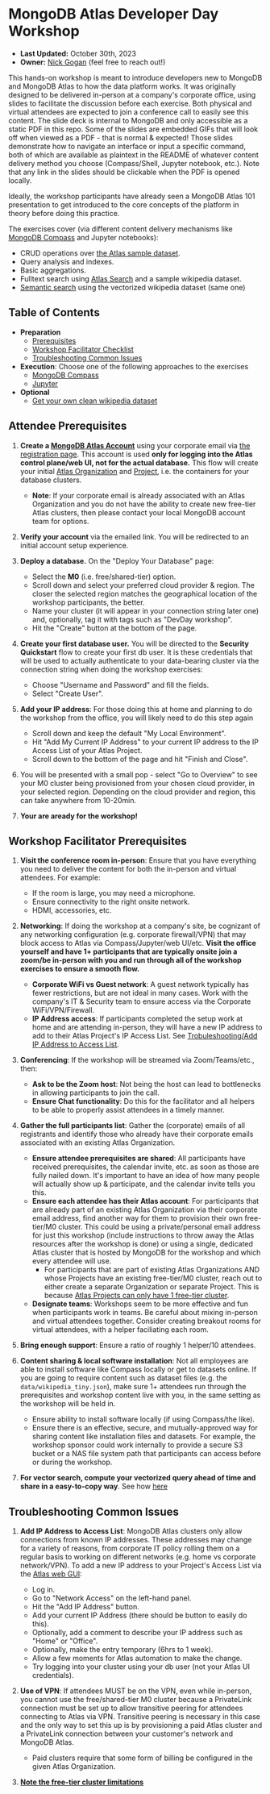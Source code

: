 # MongoDB Atlas Developer Day Workshop
- **Last Updated:** October 30th, 2023
- **Owner:** [Nick Gogan](nick.gogan@mongodb.com) (feel free to reach out!)

This hands-on workshop is meant to introduce developers new to MongoDB and MongoDB Atlas to how the data platform works. It was originally designed to be delivered in-person at a company's corporate office, using slides to facilitate the discussion before each exercise. Both physical and virtual attendees are expected to join a conference call to easily see this content. The slide deck is internal to MongoDB and only accessible as a static PDF in this repo. Some of the slides are embedded GIFs that will look off when viewed as a PDF - that is normal & expected! Those slides demonstrate how to navigate an interface or input a specific command, both of which are available as plaintext in the README of whatever content delivery method you choose (Compass/Shell, Jupyter notebook, etc.). Note that any link in the slides should be clickable when the PDF is opened locally. 

Ideally, the workshop participants have already seen a MongoDB Atlas 101 presentation to get introduced to the core concepts of the platform in theory before doing this practice.

The exercises cover (via different content delivery mechanisms like [MongoDB Compass](https://www.mongodb.com/docs/compass/current/) and Jupyter notebooks):
- CRUD operations over [the Atlas sample dataset](https://www.mongodb.com/docs/atlas/sample-data/).
- Query analysis and indexes.
- Basic aggregations.
- Fulltext search using [Atlas Search](https://www.mongodb.com/docs/atlas/atlas-search/) and a sample wikipedia dataset.
- [Semantic search](https://www.mongodb.com/products/platform/atlas-vector-search) using the vectorized wikipedia dataset (same one)

## Table of Contents
- **Preparation**
  - [Prerequisites](#attendee-prerequisites)
  - [Workshop Facilitator Checklist](#workshop-facilitator-prerequisites)
  - [Troubleshooting Common Issues](#troubleshooting-common-issues)
- **Execution**: Choose one of the following approaches to the exercises
  - [MongoDB Compass](https://github.com/nickgogan/MongoDBAtlasDeveloperDay/tree/main/compass)
  - [Jupyter](https://github.com/nickgogan/MongoDBAtlasDeveloperDay/tree/main/jupyter)
- **Optional**
  - [Get your own clean wikipedia dataset](https://github.com/nickgogan/MongoDBAtlasDeveloperDay/tree/main/data)

## Attendee Prerequisites

1. **Create a [MongoDB Atlas Account](https://www.mongodb.com/docs/atlas/)** using your corporate email via [the registration page](https://www.mongodb.com/cloud/atlas/register). This account is used **only for logging into the Atlas control plane/web UI, not for the actual database.** This flow will create your initial [Atlas Organization](https://www.mongodb.com/docs/atlas/access/orgs-create-view-edit-delete/) and [Project](https://www.mongodb.com/docs/atlas/tutorial/manage-projects/), i.e. the containers for your database clusters. 
   - **Note**: If your corporate email is already associated with an Atlas Organization and you do not have the ability to create new free-tier Atlas clusters, then please contact your local MongoDB account team for options.

2. **Verify your account** via the emailed link. You will be redirected to an initial account setup experience.

3. **Deploy a database.** On the "Deploy Your Database" page:
   - Select the **M0** (i.e. free/shared-tier) option.
   - Scroll down and select your preferred cloud provider & region. The closer the selected region matches the geographical location of the workshop participants, the better.
   - Name your cluster (it will appear in your connection string later one) and, optionally, tag it with tags such as "DevDay workshop".
   - Hit the "Create" button at the bottom of the page. 

4. **Create your first database user.** You will be directed to the **Security Quickstart** flow to create your first db user. It is these credentials that will be used to actually authenticate to your data-bearing cluster via the connection string when doing the workshop exercises:
   - Choose "Username and Password" and fill the fields. 
   - Select "Create User".

5. **Add your IP address**: For those doing this at home and planning to do the workshop from the office, you will likely need to do this step again 
   - Scroll down and keep the default "My Local Environment".
   - Hit "Add My Current IP Address" to your current IP address to the IP Access List of your Atlas Project. 
   - Scroll down to the bottom of the page and hit "Finish and Close".

6. You will be presented with a small pop - select "Go to Overview" to see your M0 cluster being provisioned from your chosen cloud provider, in your selected region. Depending on the cloud provider and region, this can take anywhere from 10-20min. 

7. **Your are aready for the workshop!**

## Workshop Facilitator Prerequisites
1. **Visit the conference room in-person**: Ensure that you have everything you need to deliver the content for both the in-person and virtual attendees. For example:
   -   If the room is large, you may need a microphone. 
   -   Ensure connectivity to the right onsite network.
   -   HDMI, accessories, etc. 

2. **Networking**: If doing the workshop at a company's site, be cognizant of any networking configuration (e.g. corporate firewall/VPN) that may block access to Atlas via Compass/Jupyter/web UI/etc. **Visit the office yourself and have 1+ participants that are typically onsite join a zoom/be in-person with you and run through all of the workshop exercises to ensure a smooth flow.**
    - **Corporate WiFi vs Guest network**: A guest network typically has fewer restrictions, but are not ideal in many cases. Work with the company's IT & Security team to ensure access via the Corporate WiFi/VPN/Firewall.
    - **IP Address access**: If participants completed the setup work at home and are attending in-person, they will have a new IP address to add to their Atlas Project's IP Access List. See [Trobuleshooting/Add IP Address to Access List](https://www.mongodb.com/docs/atlas/government/tutorial/allow-ip/).

3. **Conferencing**: If the workshop will be streamed via Zoom/Teams/etc., then:
   - **Ask to be the Zoom host**: Not being the host can lead to bottlenecks in allowing participants to join the call. 
   - **Ensure Chat functionality**: Do this for the facilitator and all helpers to be able to properly assist attendees in a timely manner.

3. **Gather the full participants list**: Gather the (corporate) emails of all registrants and identify those who already have their corporate emails associated with an existing Atlas Organization. 
    - **Ensure attendee prerequisites are shared**: All participants have received prerequisites, the calendar invite, etc. as soon as those are fully nailed down. It's important to have an idea of how many people will actually show up & participate, and the calendar invite tells you this.
    - **Ensure each attendee has their Atlas account**: For participants that are already part of an existing Atlas Organization via their corporate email address, find another way for them to provision their own free-tier/M0 cluster. This could be using a private/personal email address for just this workshop (include instructions to throw away the Atlas resources after the workshop is done) or using a single, dedicated Atlas cluster that is hosted by MongoDB for the workshop and which every attendee will use. 
      - For participants that are part of existing Atlas Organizations AND whose Projects have an existing free-tier/M0 cluster, reach out to either create a separate Organization or separate Project. This is because [Atlas Projects can only have 1 free-tier cluster](https://www.mongodb.com/docs/atlas/reference/free-shared-limitations/#operational-limitations).
    - **Designate teams**: Workshops seem to be more effective and fun when participants work in teams. Be careful about mixing in-person and virtual attendees together. Consider creating breakout rooms for virtual attendees, with a helper faciliating each room. 
   
4. **Bring enough support**: Ensure a ratio of roughly 1 helper/10 attendees.

5. **Content sharing & local software installation**: Not all employees are able to install software like Compass locally or get to datasets online. If you are going to require content such as dataset files (e.g. the `data/wikipedia_tiny.json`), make sure 1+ attendees run through the prerequisites and workshop content live with you, in the same setting as the workshop will be held in. 
   - Ensure ability to install software locally (if using Compass/the like).
   - Ensure there is an effective, secure, and mutually-approved way for sharing content like installation files and datasets. For example, the workshop sponsor could work internally to provide a secure S3 bucket or a NAS file system path that participants can access before or during the workshop. 

6. **For vector search, compute your vectorized query ahead of time and share in a easy-to-copy way**. See how [here](https://github.com/nickgogan/MongoDBAtlasDeveloperDay/tree/main/data#vectorize-query)

## Troubleshooting Common Issues
1. **Add IP Address to Access List**: MongoDB Atlas clusters only allow connections from known IP addresses. These addresses may change for a variety of reasons, from corporate IT policy rolling them on a regular basis to working on different networks (e.g. home vs corporate network/VPN). To add a new IP address to your Project's Access List via the [Atlas web GUI](https://cloud.mongodb.com/account/login):
    - Log in.
    - Go to "Network Access" on the left-hand panel.
    - Hit the "Add IP Address" button.
    - Add your current IP Address (there should be button to easily do this).
    - Optionally, add a comment to describe your IP address such as "Home" or "Office".
    - Optionally, make the entry temporary (6hrs to 1 week).
    - Allow a few moments for Atlas automation to make the change.
    - Try logging into your cluster using your db user (not your Atlas UI credentials).

2. **Use of VPN**: If attendees MUST be on the VPN, even while in-person, you cannot use the free/shared-tier M0 cluster because a PrivateLink connection must be set up to allow transitive peering for attendees connecting to Atlas via VPN. Transitive peering is necessary in this case and the only way to set this up is by provisioning a paid Atlas cluster and a PrivateLink connection between your customer's network and MongoDB Atlas. 
   - Paid clusters require that some form of billing be configured in the given Atlas Organization.

3. **[Note the free-tier cluster limitations](https://www.mongodb.com/docs/atlas/reference/free-shared-limitations)**